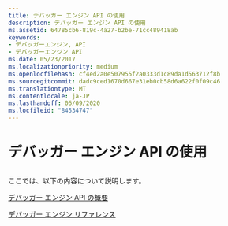 ```yaml
---
title: デバッガー エンジン API の使用
description: デバッガー エンジン API の使用
ms.assetid: 64785cb6-819c-4a27-b2be-71cc489418ab
keywords:
- デバッガーエンジン, API
- デバッガーエンジン API
ms.date: 05/23/2017
ms.localizationpriority: medium
ms.openlocfilehash: cf4ed2a0e507955f2a0333d1c89da1d563712f8b
ms.sourcegitcommit: dadc9ced1670d667e31eb0cb58d6a622f0f09c46
ms.translationtype: MT
ms.contentlocale: ja-JP
ms.lasthandoff: 06/09/2020
ms.locfileid: "84534747"
---
```

# <a name="using-the-debugger-engine-api"></a>デバッガー エンジン API の使用


## <span id="ddk_using_the_debugger_engine_api_dbx"></span><span id="DDK_USING_THE_DEBUGGER_ENGINE_API_DBX"></span>


ここでは、以下の内容について説明します。

[デバッガー エンジン API の概要](debugger-engine-api-overview.md)

[デバッガー エンジン リファレンス](debugger-engine-reference.md)

 

 





